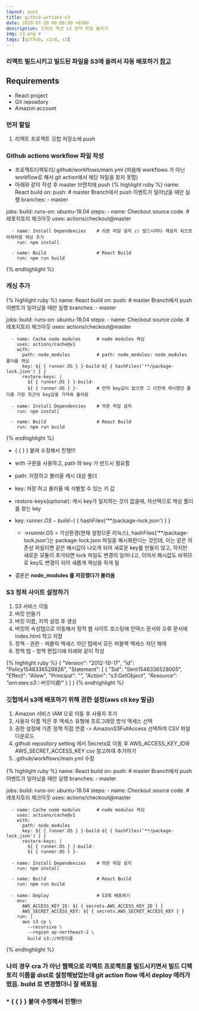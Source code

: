 ```yaml
---
layout: post
title: github-actions-s3
date: 2020-07-20 00:00:00 +0300
description: 깃허브 액션 s3 정적 파일 올리기
img: s3.png #
tags: [github, cicd, s3]
---
```


### 리액트 빌드시키고 빌드된 파일을 S3에 올려서 자동 배포하기 [참고]

## Requirements 
* React project
* Git repository
* Amazon account

### 먼저 할일
1. 리액트 프로젝트 깃헙 저장소에 push

### Github actions workflow 파일 작성
* 프로젝트디렉토리/.github/workflows/main.yml    (처음에 workflows 가 아닌 workflow로 해서 git action에서 해당 파일을 찾지 못함)
* 아래와 같이 작성 후 master 브랜치에 push
{% highlight ruby %}
name: React build
on: 
  push:                               # master Branch에서 push 이벤트가 일어났을 때만 실행
    branches:
      - master

jobs:
  build:
    runs-on: ubuntu-18.04
    steps:
      - name: Checkout source code.   # 레포지토리 체크아웃
        uses: actions/checkout@master

      - name: Install Dependencies    # 의존 파일 설치 // 빌드시마다 재설치 되므로 아래처럼 캐싱 추가
        run: npm install

      - name: Build                   # React Build
        run: npm run build

{% endhighlight %}


### 캐싱 추가
{% highlight ruby %}
name: React build
on: 
  push:                               # master Branch에서 push 이벤트가 일어났을 때만 실행
    branches:
      - master

jobs:
  build:
    runs-on: ubuntu-18.04
    steps:
      - name: Checkout source code.   # 레포지토리 체크아웃
        uses: actions/checkout@master

      - name: Cache node modules      # node modules 캐싱
        uses: actions/cache@v1
        with:
          path: node_modules          # path: node_modules: node_modules 폴더를 캐싱
          key: ${ { runner.OS } }-build-${ { hashFiles('**/package-lock.json') } }
          restore-keys: |
            ${ { runner.OS } }-build-
            ${ { runner.OS } }-       # 만약 key값이 없으면 그 이전에 캐시했던 폴더중 가장 최근의 key값을 가져와 불러옴

      - name: Install Dependencies    # 의존 파일 설치
        run: npm install

      - name: Build                   # React Build
        run: npm run build

{% endhighlight %}
* { { } } 붙여 수정해서 진행!!!
* with 구문을 사용하고, path 와 key 가 반드시 필요함
* path: 저장하고 불러올 캐시 대상 폴더
* key: 저장 하고 불러올 때 식별할 수 있는 키 값
* restore-keys(optional): 캐시 key가 일치하는 것이 없을때, 차선택으로 캐싱 폴더를 찾는 key
* key: ${ { runner.OS } }-build-${ { hashFiles('**/package-lock.json') } } 
    * ->runner.OS = 가상환경(현재 설정으론 리눅스), hashFiles('**/package-lock.json')는 package-lock.json 파일을 해시화한다는 것인데, 이는 같은 의존성 파일이면 같은 해시값이 나오게 되어 새로운 key를 만들지 않고, 하지만 새로운 모듈이 추가되면 lock 파일도 변경이 일어나고, 이어서 해시값도 바뀌므로 key도 변경이 되어 새롭게 캐싱을 하게 됨


* 결론은 __node_modules 를 저장했다가 불러옴__

### S3 정적 사이트 설정하기
1. S3 서비스 이동
2. 버킷 만들기
3. 버킷 이름, 지역 설정 후 생성
4. 버킷의 속성탭으로 이동해서 정적 웹 사이트 호스팅에 인덱스 문서와 오류 문서에 index.html 적고 저장
5. 정책 - 권한 - 퍼블릭 액세스 차단 탭에서 모든 퍼블랙 액세스 차단 해제
6. 정책 탭 - 정책 편집기에 아래와 같이 작성
  
{% highlight ruby %}
{
  "Version": "2012-10-17",
  "Id": "Policy1546336529826",
  "Statement": [
      {
          "Sid": "Stmt1546336528005",
          "Effect": "Allow",
          "Principal": "*",
          "Action": "s3:GetObject",
          "Resource": "arn:aws:s3:::버킷이름/*"
      }
  ]
}
{% endhighlight %}


### 깃헙에서 s3에 배포하기 위해 권한 설정(aws cli key 발급)
1. Amazon 서비스 IAM 으로 이동 후 사용자 추가
2. 사용자 이름 적은 후 액세스 유형애 프로그래밍 방식 액세스 선택
3. 권한 설정에 기존 정책 직접 연결 -> AmazonS3FullAccess 선택하여 CSV 파일 다운로드
4. github repository setting 에서 Secrets로 이동 후 AWS_ACCESS_KEY_ID와 AWS_SECRET_ACCESS_KEY csv 참고하여 추가하기
5. .github/workflows/main.yml 수정
  
{% highlight ruby %}
name: React build
on: 
  push:                               # master Branch에서 push 이벤트가 일어났을 때만 실행
    branches:
      - master

jobs:
  build:
    runs-on: ubuntu-18.04
    steps:
      - name: Checkout source code.   # 레포지토리 체크아웃
        uses: actions/checkout@master

      - name: Cache node modules      # node modules 캐싱
        uses: actions/cache@v1
        with:
          path: node_modules
          key: ${ { runner.OS } }-build-${ { hashFiles('**/package-lock.json') } }
          restore-keys: |
            ${ { runner.OS } }-build-
            ${ { runner.OS } }-

      - name: Install Dependencies    # 의존 파일 설치
        run: npm install

      - name: Build                   # React Build
        run: npm run build

      - name: Deploy                  # S3에 배포하기
        env:
          AWS_ACCESS_KEY_ID: ${ { secrets.AWS_ACCESS_KEY_ID } }
          AWS_SECRET_ACCESS_KEY: ${ { secrets.AWS_SECRET_ACCESS_KEY } }
        run: |
          aws s3 cp \
            --recursive \
            --region ap-northeast-2 \
            build s3://버킷이름

{% endhighlight %}

### 나의 경우 cra 가 아닌 웹팩으로 리액트 프로젝트를 빌드시키면서 빌드 디렉토리 이름을 dist로 설정해놨었는데 git action flow 에서 deploy 에러가 떴음. build 로 변경했더니 잘 배포됨
### * { {  } } 붙여 수정해서 진행!!!



[참고]:https://velog.io/@loakick/Github-Action-AWS-S3%EC%97%90-React-%ED%94%84%EB%A1%9C%EC%A0%9D%ED%8A%B8-%EB%B0%B0%ED%8F%AC%ED%95%98%EA%B8%B0